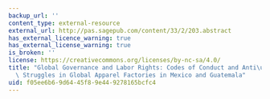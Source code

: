 ```yaml
---
backup_url: ''
content_type: external-resource
external_url: http://pas.sagepub.com/content/33/2/203.abstract
has_external_licence_warning: true
has_external_license_warning: true
is_broken: ''
license: https://creativecommons.org/licenses/by-nc-sa/4.0/
title: "Global Governance and Labor Rights: Codes of Conduct and Anti\u2013Sweatshop\
  \ Struggles in Global Apparel Factories in Mexico and Guatemala"
uid: f05ee6b6-9d64-45f8-9e44-9278165bcfc4
---
```

